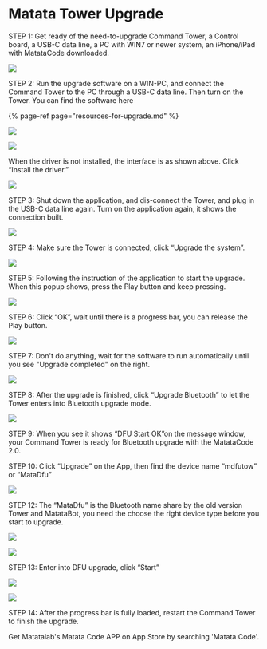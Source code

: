 # Matata Tower Upgrade

STEP 1: Get ready of the need-to-upgrade Command Tower, a Control board, a USB-C data line, a PC with WIN7 or newer system, an iPhone/iPad with MatataCode downloaded.

![](https://matatalab.com/wp-content/uploads/2019/12/1-4.png)

STEP 2: Run the upgrade software on a WIN-PC, and connect the Command Tower to the PC through a USB-C data line. Then turn on the Tower. You can find the software here

{% page-ref page="resources-for-upgrade.md" %}

![](https://matatalab.com/wp-content/uploads/2019/12/2-5.png)

![](https://matatalab.com/wp-content/uploads/2019/12/3-5.png)

When the driver is not installed, the interface is as shown above. Click “Install the driver.”

![](https://matatalab.com/wp-content/uploads/2019/12/4-4.png)

STEP 3: Shut down the application, and dis-connect the Tower, and plug in the USB-C data line again. Turn on the application again, it shows the connection built.

![](https://matatalab.com/wp-content/uploads/2019/12/5-8.png)

STEP 4: Make sure the Tower is connected, click “Upgrade the system”.

![](https://matatalab.com/wp-content/uploads/2019/12/6-5.png)

STEP 5: Following the instruction of the application to start the upgrade. When this popup shows, press the Play button and keep pressing.

![](https://matatalab.com/wp-content/uploads/2019/12/7-3.png)

STEP 6: Click “OK”, wait until there is a progress bar, you can release the Play button.

![](https://matatalab.com/wp-content/uploads/2019/12/8-3.png)

STEP 7: Don't do anything, wait for the software to run automatically until you see "Upgrade completed" on the right.

![](https://matatalab.com/wp-content/uploads/2019/12/9-3.png)

STEP 8: After the upgrade is finished, click “Upgrade Bluetooth” to let the Tower enters into Bluetooth upgrade mode.

![](https://matatalab.com/wp-content/uploads/2019/12/10-3.png)

STEP 9: When you see it shows “DFU Start OK”on the message window, your Command Tower is ready for Bluetooth upgrade with the MatataCode 2.0.

STEP 10: Click “Upgrade” on the App, then find the device name “mdfutow” or “MataDfu”

![](https://matatalab.com/wp-content/uploads/2019/12/11-2.png)

STEP 12: The “MataDfu” is the Bluetooth name share by the old version Tower and MatataBot, you need the choose the right device type before you start to upgrade.

![](https://matatalab.com/wp-content/uploads/2019/12/12-2.png)

![](https://matatalab.com/wp-content/uploads/2019/12/13-2.png)

STEP 13: Enter into DFU upgrade, click “Start”

![](https://matatalab.com/wp-content/uploads/2019/12/14-1.png)

![](https://matatalab.com/wp-content/uploads/2019/12/15-1.png)

STEP 14: After the progress bar is fully loaded, restart the Command Tower to finish the upgrade.

Get Matatalab's Matata Code APP on App Store by searching 'Matata Code'.

